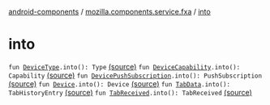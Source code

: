 [android-components](../index.md) / [mozilla.components.service.fxa](index.md) / [into](./into.md)

# into

`fun `[`DeviceType`](../mozilla.components.concept.sync/-device-type/index.md)`.into(): Type` [(source)](https://github.com/mozilla-mobile/android-components/blob/master/components/service/firefox-accounts/src/main/java/mozilla/components/service/fxa/Types.kt#L83)
`fun `[`DeviceCapability`](../mozilla.components.concept.sync/-device-capability/index.md)`.into(): Capability` [(source)](https://github.com/mozilla-mobile/android-components/blob/master/components/service/firefox-accounts/src/main/java/mozilla/components/service/fxa/Types.kt#L94)
`fun `[`DevicePushSubscription`](../mozilla.components.concept.sync/-device-push-subscription/index.md)`.into(): PushSubscription` [(source)](https://github.com/mozilla-mobile/android-components/blob/master/components/service/firefox-accounts/src/main/java/mozilla/components/service/fxa/Types.kt#L106)
`fun `[`Device`](../mozilla.components.concept.sync/-device/index.md)`.into(): Device` [(source)](https://github.com/mozilla-mobile/android-components/blob/master/components/service/firefox-accounts/src/main/java/mozilla/components/service/fxa/Types.kt#L135)
`fun `[`TabData`](../mozilla.components.concept.sync/-tab-data/index.md)`.into(): TabHistoryEntry` [(source)](https://github.com/mozilla-mobile/android-components/blob/master/components/service/firefox-accounts/src/main/java/mozilla/components/service/fxa/Types.kt#L155)
`fun `[`TabReceived`](../mozilla.components.concept.sync/-device-event/-tab-received/index.md)`.into(): TabReceived` [(source)](https://github.com/mozilla-mobile/android-components/blob/master/components/service/firefox-accounts/src/main/java/mozilla/components/service/fxa/Types.kt#L175)